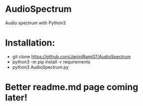 # AudioSpectrum
Audio spectrum with Python3

# Installation:
- git clone https://github.com/JaniniRami07/AudioSpectrum
- python3 -m pip install -r requirements
- python3 AudioSpectrum.py


# Better readme.md page coming later!
